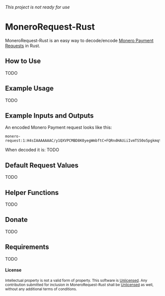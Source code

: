 *This project is not ready for use*

# MoneroRequest-Rust
MoneroRequest-Rust is an easy way to decode/encode [Monero Payment Requests](https://github.com/lukeprofits/Monero_Payment_Request_Standard) in Rust.


## How to Use
TODO

## Example Usage
TODO

## Example Inputs and Outputs
An encoded Monero Payment request looks like this:
```
monero-request:1:H4sIAAAAAAAC/y1QXVPCMBD8K0yegWmbftC+FQRndHAUiiIvmTS50o5pgkmqto7/3RR9ut3b29u5+0a0VZ20KENBNE9TNEWspvIMpJG8YdQqTTotnDwqndYgWe/YYX9zbRirWiJoCePIQV4R8MlWSdBq8kj7FqSd7OC9A2Odg9PekAtoUjZCNPJMWM8EoAx7UyS7tnSKqsjlz2dQ5k/RPyENdxF+sAjjsEpwxfwkwcytNCAEaEM+qavjIWFu8THSH8/9pVDVue3gITXpk9UD30G07GCjzVt+avxkqV7LeuiNGga13Szj4UUW9/x2Fedf67xcryM2bHa4duiuNG1Yr+AY7MdIS7UlnFoY/+YFeOZ7syAuvCjDi8xP5zEOT+jnF8JbIrJdAQAA
```

When decoded it is:
TODO

## Default Request Values
TODO

## Helper Functions
TODO

## Donate
TODO

## Requirements
TODO


#### License
<sup>
Intellectual property is not a valid form of property. This software is <a href="LICENSE">Unlicensed</a>. Any contribution submitted for inclusion in MoneroRequest-Rust shall be <a href="LICENSE">Unlicensed</a> as well, without any additional terms of conditions.
</sup>